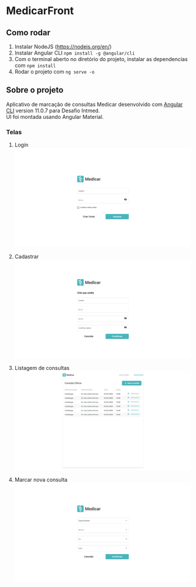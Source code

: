 # MedicarFront

## Como rodar

1. Instalar NodeJS (https://nodejs.org/en/)
2. Instalar Angular CLI `npm install -g @angular/cli`
3. Com o terminal aberto no diretório do projeto, instalar as dependencias com `npm install`
4. Rodar o projeto com `ng serve -o`

## Sobre o projeto

Aplicativo de marcação de consultas Medicar desenvolvido com [Angular CLI](https://github.com/angular/angular-cli) version 11.0.7 para Desafio Intmed.  
UI foi montada usando Angular Material.

### Telas
1. Login  
![Screenshot](screenshots/login.png)
2. Cadastrar
![Screenshot](screenshots/sign_up.png)  
  
  
4. Listagem de consultas
![Screenshot](screenshots/consulation_list.png)
5. Marcar nova consulta
![Screenshot](screenshots/new_consulation.png)
